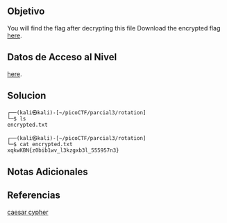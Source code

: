 
## Objetivo

You will find the flag after decrypting this file Download the encrypted flag [here](https://artifacts.picoctf.net/c/385/encrypted.txt).

## Datos de Acceso al Nivel

[here](https://artifacts.picoctf.net/c/385/encrypted.txt).
## Solucion

```
┌──(kali㉿kali)-[~/picoCTF/parcial3/rotation]
└─$ ls
encrypted.txt
                                                                                                                
┌──(kali㉿kali)-[~/picoCTF/parcial3/rotation]
└─$ cat encrypted.txt 
xqkwKBN{z0bib1wv_l3kzgxb3l_555957n3}

```

## Notas Adicionales



## Referencias

[caesar cypher](https://www.dcode.fr/caesar-cipher)